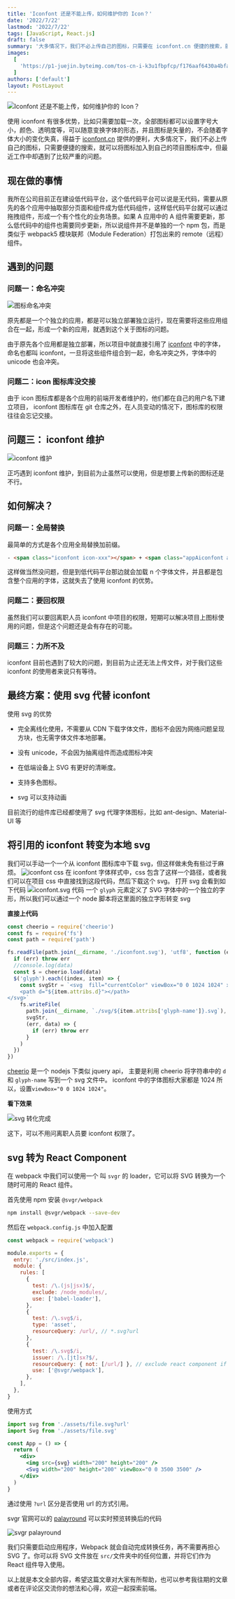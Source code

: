 ```yaml
---
title: 'Iconfont 还是不能上传，如何维护你的 Icon？'
date: '2022/7/22'
lastmod: '2022/7/22'
tags: [JavaScript, React.js]
draft: false
summary: '大多情况下，我们不必上传自己的图标，只需要在 iconfont.cn 便捷的搜索，就可以将图标加入到自己的项目图标库中，但最近工作中却遇到了比较严重的问题。'
images:
  [
    'https://p1-juejin.byteimg.com/tos-cn-i-k3u1fbpfcp/f176aaf6430a4bfa93de8782b7de03f7~tplv-k3u1fbpfcp-zoom-crop-mark:3024:3024:3024:1702.awebp?',
  ]
authors: ['default']
layout: PostLayout
---
```


![Iconfont 还是不能上传，如何维护你的 Icon？](https://p1-juejin.byteimg.com/tos-cn-i-k3u1fbpfcp/f176aaf6430a4bfa93de8782b7de03f7~tplv-k3u1fbpfcp-zoom-crop-mark:3024:3024:3024:1702.awebp?)

使用 iconfont 有很多优势，比如只需要加载一次，全部图标都可以设置字号大小，颜色、透明度等，可以随意变换字体的形态，并且图标是矢量的，不会随着字体大小的变化失真，得益于 [iconfont.cn](https://www.iconfont.cn/ 'iconfont.cn') 提供的便利，大多情况下，我们不必上传自己的图标，只需要便捷的搜索，就可以将图标加入到自己的项目图标库中，但最近工作中却遇到了比较严重的问题。

## 现在做的事情

我所在公司目前正在建设低代码平台，这个低代码平台可以说是无代码，需要从原先的各个应用中抽取部分页面和组件成为低代码组件，这样低代码平台就可以通过拖拽组件，形成一个有个性化的业务场景。如果 A 应用中的 A 组件需要更新，那么低代码中的组件也需要同步更新，所以说组件并不是单独的一个 npm 包，而是类似于 webpack5 模块联邦（Module Federation）打包出来的 remote（远程）组件。

## 遇到的问题

### 问题一：命名冲突

![图标命名冲突](https://p3-juejin.byteimg.com/tos-cn-i-k3u1fbpfcp/aeac8b45729f4540b1c57a6f9f768ded~tplv-k3u1fbpfcp-zoom-1.image)

原先都是一个个独立的应用，都是可以独立部署独立运行，现在需要将这些应用组合在一起，形成一个新的应用，就遇到这个关于图标的问题。

由于原先各个应用都是独立部署，所以项目中就直接引用了 [iconfont](https://www.iconfont.cn/) 中的字体，命名也都叫 iconfont，一旦将这些组件组合到一起，命名冲突之外，字体中的 unicode 也会冲突。

### 问题二：icon 图标库没交接

由于 icon 图标库都是各个应用的前端开发者维护的，他们都在自己的用户名下建立项目， iconfont 图标库在 git 仓库之外，在人员变动的情况下，图标库的权限往往会忘记交接。

## 问题三： iconfont 维护

![iconfont 维护](https://p3-juejin.byteimg.com/tos-cn-i-k3u1fbpfcp/13b1b5b10d37486bb85348bd60513d24~tplv-k3u1fbpfcp-zoom-1.image)

正巧遇到 iconfont 维护，到目前为止虽然可以使用，但是想要上传新的图标还是不行。

## 如何解决？

### 问题一：全局替换

最简单的方式是各个应用全局替换加前缀。

```html
- <span class="iconfont icon-xxx"></span> + <span class="appAiconfont appAicon-xxx"></span>
```

这样做当然没问题，但是到低代码平台那边就会加载 n 个字体文件，并且都是包含整个应用的字体，这就失去了使用 iconfont 的优势。

### 问题二：要回权限

虽然我们可以要回离职人员 iconfont 中项目的权限，短期可以解决项目上图标使用的问题，但是这个问题还是会有存在的可能。

### 问题三：力所不及

iconfont 目前也遇到了较大的问题，到目前为止还无法上传文件，对于我们这些 iconfont 的使用者来说只有等待。

## 最终方案：使用 svg 代替 iconfont

使用 svg 的优势

- 完全离线化使用，不需要从 CDN 下载字体文件，图标不会因为网络问题呈现方块，也无需字体文件本地部署。

- 没有 unicode，不会因为抽离组件而造成图标冲突

- 在低端设备上 SVG 有更好的清晰度。

- 支持多色图标。

- svg 可以支持动画

目前流行的组件库已经都使用了 svg 代理字体图标，比如 ant-design、Material-UI 等

## 将引用的 iconfont 转变为本地 svg

我们可以手动一个一个从 iconfont 图标库中下载 svg，但这样做未免有些过于麻烦。
![iconfont css](https://p3-juejin.byteimg.com/tos-cn-i-k3u1fbpfcp/479908fb3be24780bccfce1de0eb984f~tplv-k3u1fbpfcp-zoom-1.image)
在 iconfont 字体样式中，css 包含了这样一个路径，或者我们可以在项目 css 中直接找到这段代码，然后下载这个 svg。
打开 svg 会看到如下代码
![iconfont.svg 代码](https://p3-juejin.byteimg.com/tos-cn-i-k3u1fbpfcp/0391f68e6b124076a05dc4fcf0e99260~tplv-k3u1fbpfcp-zoom-1.image)
一个 `glyph` 元素定义了 SVG 字体中的一个独立的字形，所以我们可以通过一个 node 脚本将这里面的独立字形转变 svg

**直接上代码**

```js
const cheerio = require('cheerio')
const fs = require('fs')
const path = require('path')

fs.readFile(path.join(__dirname, './iconfont.svg'), 'utf8', function (err, data) {
  if (err) throw err
  //console.log(data)
  const $ = cheerio.load(data)
  $('glyph').each((index, item) => {
    const svgStr = `<svg  fill="currentColor" viewBox="0 0 1024 1024" xmlns="http://www.w3.org/2000/svg" width="128" height="128">
    <path d="${item.attribs.d}"></path>
</svg>`
    fs.writeFile(
      path.join(__dirname, `./svg/${item.attribs['glyph-name']}.svg`),
      svgStr,
      (err, data) => {
        if (err) throw err
      }
    )
  })
})
```

[cheerio](https://cheerio.js.org/ 'cheerio') 是一个 nodejs 下类似 jquery api，
主要是利用 cheerio 将字符串中的 `d `和 `glyph-name` 写到一个 svg 文件中。
iconfont 中的字体图标大家都是 1024 所以，设置`viewBox="0 0 1024 1024"`。

**看下效果**

![svg 转化完成](https://p3-juejin.byteimg.com/tos-cn-i-k3u1fbpfcp/002740c77d494e4894d38e54d682eb48~tplv-k3u1fbpfcp-zoom-1.image)

这下，可以不用问离职人员要 iconfont 权限了。

## svg 转为 React Component

在 webpack 中我们可以使用一个 叫 `svgr` 的 loader，它可以将 SVG 转换为一个随时可用的 React 组件。

首先使用 npm 安装 `@svgr/webpack`

```bash
npm install @svgr/webpack --save-dev
```

然后在 `webpack.config.js` 中加入配置

```js
const webpack = require('webpack')

module.exports = {
  entry: './src/index.js',
  module: {
    rules: [
      {
        test: /\.(js|jsx)$/,
        exclude: /node_modules/,
        use: ['babel-loader'],
      },
      {
        test: /\.svg$/i,
        type: 'asset',
        resourceQuery: /url/, // *.svg?url
      },
      {
        test: /\.svg$/i,
        issuer: /\.[jt]sx?$/,
        resourceQuery: { not: [/url/] }, // exclude react component if *.svg?url
        use: ['@svgr/webpack'],
      },
    ],
  },
}
```

使用方式

```jsx
import svg from './assets/file.svg?url'
import Svg from './assets/file.svg'

const App = () => {
  return (
    <div>
      <img src={svg} width="200" height="200" />
      <Svg width="200" height="200" viewBox="0 0 3500 3500" />
    </div>
  )
}
```

通过使用 `?url` 区分是否使用 url 的方式引用。

svgr 官网可以的 [palayround](https://react-svgr.com/playground/ 'svgr palayround') 可以实时预览转换后的代码

![svgr palayround](https://p3-juejin.byteimg.com/tos-cn-i-k3u1fbpfcp/c68f4308472348e88f74ed7b705c0af8~tplv-k3u1fbpfcp-zoom-1.image)

我们只需要启动应用程序，Webpack 就会自动完成转换任务，再不需要再担心 SVG 了。你可以将 SVG 文件放在 `src/`文件夹中的任何位置，并将它们作为 React 组件导入使用。

以上就是本文全部内容，希望这篇文章对大家有所帮助，也可以参考我往期的文章或者在评论区交流你的想法和心得，欢迎一起探索前端。
